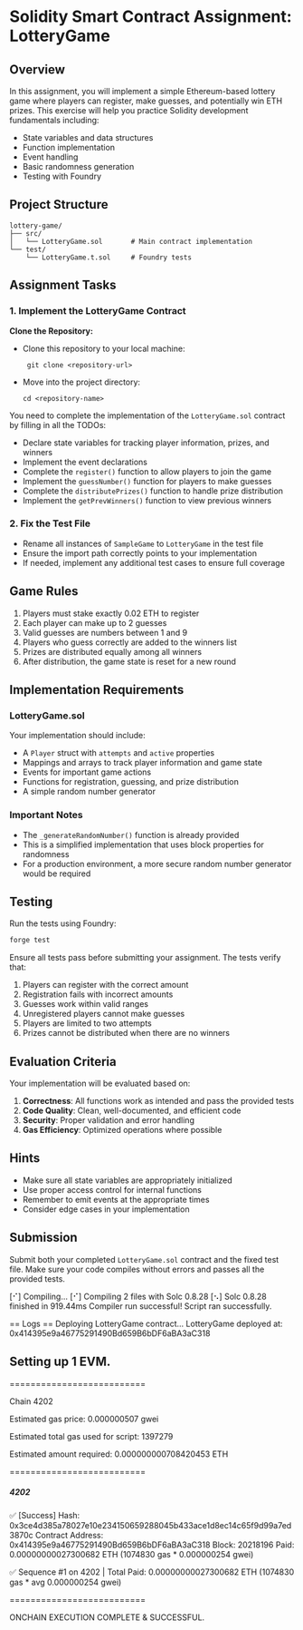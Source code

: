 # Solidity Smart Contract Assignment: LotteryGame

## Overview

In this assignment, you will implement a simple Ethereum-based lottery game where players can register, make guesses, and potentially win ETH prizes. This exercise will help you practice Solidity development fundamentals including:

- State variables and data structures
- Function implementation
- Event handling
- Basic randomness generation
- Testing with Foundry

## Project Structure

```
lottery-game/
├── src/
│   └── LotteryGame.sol       # Main contract implementation
└── test/
    └── LotteryGame.t.sol     # Foundry tests
```

## Assignment Tasks

### 1. Implement the LotteryGame Contract

**Clone the Repository:**
- Clone this repository to your local machine:
    ```
     git clone <repository-url>
     ```

- Move into the project directory:
    ```
    cd <repository-name>
    ```

You need to complete the implementation of the `LotteryGame.sol` contract by filling in all the TODOs:

- Declare state variables for tracking player information, prizes, and winners
- Implement the event declarations
- Complete the `register()` function to allow players to join the game
- Implement the `guessNumber()` function for players to make guesses
- Complete the `distributePrizes()` function to handle prize distribution
- Implement the `getPrevWinners()` function to view previous winners

### 2. Fix the Test File

- Rename all instances of `SampleGame` to `LotteryGame` in the test file
- Ensure the import path correctly points to your implementation
- If needed, implement any additional test cases to ensure full coverage

## Game Rules

1. Players must stake exactly 0.02 ETH to register
2. Each player can make up to 2 guesses
3. Valid guesses are numbers between 1 and 9
4. Players who guess correctly are added to the winners list
5. Prizes are distributed equally among all winners
6. After distribution, the game state is reset for a new round

## Implementation Requirements

### LotteryGame.sol

Your implementation should include:

- A `Player` struct with `attempts` and `active` properties
- Mappings and arrays to track player information and game state
- Events for important game actions
- Functions for registration, guessing, and prize distribution
- A simple random number generator

### Important Notes

- The `_generateRandomNumber()` function is already provided
- This is a simplified implementation that uses block properties for randomness
- For a production environment, a more secure random number generator would be required

## Testing

Run the tests using Foundry:

```bash
forge test
```

Ensure all tests pass before submitting your assignment. The tests verify that:

1. Players can register with the correct amount
2. Registration fails with incorrect amounts
3. Guesses work within valid ranges
4. Unregistered players cannot make guesses
5. Players are limited to two attempts
6. Prizes cannot be distributed when there are no winners

## Evaluation Criteria

Your implementation will be evaluated based on:

1. **Correctness**: All functions work as intended and pass the provided tests
2. **Code Quality**: Clean, well-documented, and efficient code
3. **Security**: Proper validation and error handling
4. **Gas Efficiency**: Optimized operations where possible

## Hints

- Make sure all state variables are appropriately initialized
- Use proper access control for internal functions
- Remember to emit events at the appropriate times
- Consider edge cases in your implementation

## Submission

Submit both your completed `LotteryGame.sol` contract and the fixed test file. Make sure your code compiles without errors and passes all the provided tests.







[⠊] Compiling...
[⠊] Compiling 2 files with Solc 0.8.28
[⠢] Solc 0.8.28 finished in 919.44ms
Compiler run successful!
Script ran successfully.

== Logs ==
  Deploying LotteryGame contract...
  LotteryGame deployed at: 0x414395e9a46775291490Bd659B6bDF6aBA3aC318

## Setting up 1 EVM.

==========================

Chain 4202

Estimated gas price: 0.000000507 gwei

Estimated total gas used for script: 1397279

Estimated amount required: 0.000000000708420453 ETH

==========================

##### 4202
✅  [Success] Hash: 0x3ce4d385a78027e10e234150659288045b433ace1d8ec14c65f9d99a7ed3870c
Contract Address: 0x414395e9a46775291490Bd659B6bDF6aBA3aC318
Block: 20218196
Paid: 0.00000000027300682 ETH (1074830 gas * 0.000000254 gwei)

✅ Sequence #1 on 4202 | Total Paid: 0.00000000027300682 ETH (1074830 gas * avg 0.000000254 gwei)


==========================                                                                                                                               

ONCHAIN EXECUTION COMPLETE & SUCCESSFUL.
